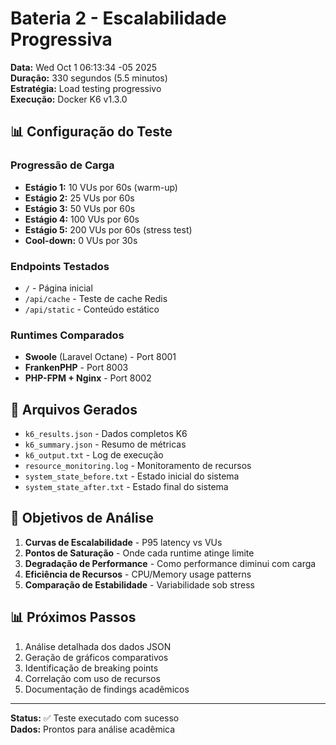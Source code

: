 # Bateria 2 - Escalabilidade Progressiva

**Data:** Wed Oct  1 06:13:34 -05 2025  
**Duração:** 330 segundos (5.5 minutos)  
**Estratégia:** Load testing progressivo  
**Execução:** Docker K6 v1.3.0  

## 📊 Configuração do Teste

### Progressão de Carga

- **Estágio 1:** 10 VUs por 60s (warm-up)
- **Estágio 2:** 25 VUs por 60s  
- **Estágio 3:** 50 VUs por 60s
- **Estágio 4:** 100 VUs por 60s
- **Estágio 5:** 200 VUs por 60s (stress test)
- **Cool-down:** 0 VUs por 30s

### Endpoints Testados

- `/` - Página inicial
- `/api/cache` - Teste de cache Redis  
- `/api/static` - Conteúdo estático

### Runtimes Comparados

- **Swoole** (Laravel Octane) - Port 8001
- **FrankenPHP** - Port 8003
- **PHP-FPM + Nginx** - Port 8002

## 📁 Arquivos Gerados

- `k6_results.json` - Dados completos K6
- `k6_summary.json` - Resumo de métricas
- `k6_output.txt` - Log de execução
- `resource_monitoring.log` - Monitoramento de recursos
- `system_state_before.txt` - Estado inicial do sistema
- `system_state_after.txt` - Estado final do sistema

## 🎯 Objetivos de Análise

1. **Curvas de Escalabilidade** - P95 latency vs VUs
2. **Pontos de Saturação** - Onde cada runtime atinge limite
3. **Degradação de Performance** - Como performance diminui com carga
4. **Eficiência de Recursos** - CPU/Memory usage patterns
5. **Comparação de Estabilidade** - Variabilidade sob stress

## 📊 Próximos Passos

1. Análise detalhada dos dados JSON
2. Geração de gráficos comparativos
3. Identificação de breaking points
4. Correlação com uso de recursos
5. Documentação de findings acadêmicos

---

**Status:** ✅ Teste executado com sucesso  
**Dados:** Prontos para análise acadêmica
